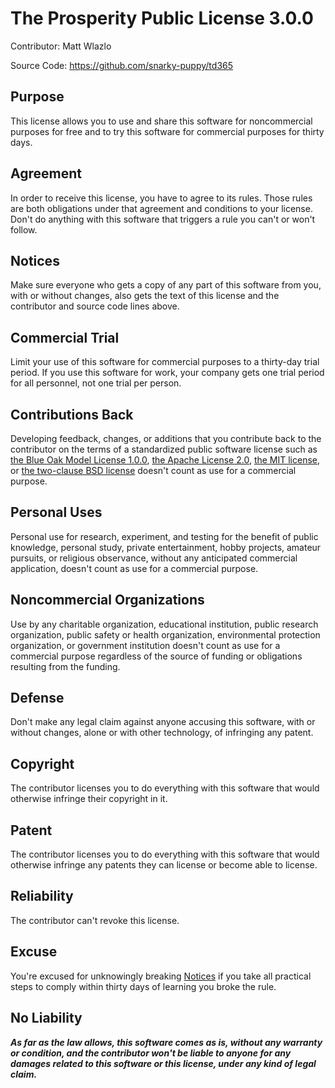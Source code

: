# The Prosperity Public License 3.0.0

Contributor: Matt Wlazlo

Source Code: https://github.com/snarky-puppy/td365

## Purpose

This license allows you to use and share this software for noncommercial purposes for free and to try this software for
commercial purposes for thirty days.

## Agreement

In order to receive this license, you have to agree to its rules. Those rules are both obligations under that agreement
and conditions to your license. Don't do anything with this software that triggers a rule you can't or won't follow.

## Notices

Make sure everyone who gets a copy of any part of this software from you, with or without changes, also gets the text of
this license and the contributor and source code lines above.

## Commercial Trial

Limit your use of this software for commercial purposes to a thirty-day trial period. If you use this software for work,
your company gets one trial period for all personnel, not one trial per person.

## Contributions Back

Developing feedback, changes, or additions that you contribute back to the contributor on the terms of a standardized
public software license such
as [the Blue Oak Model License 1.0.0](https://blueoakcouncil.org/license/1.0.0), [the Apache License 2.0](https://www.apache.org/licenses/LICENSE-2.0.html), [the MIT license](https://spdx.org/licenses/MIT.html),
or [the two-clause BSD license](https://spdx.org/licenses/BSD-2-Clause.html) doesn't count as use for a commercial
purpose.

## Personal Uses

Personal use for research, experiment, and testing for the benefit of public knowledge, personal study, private
entertainment, hobby projects, amateur pursuits, or religious observance, without any anticipated commercial
application, doesn't count as use for a commercial purpose.

## Noncommercial Organizations

Use by any charitable organization, educational institution, public research organization, public safety or health
organization, environmental protection organization, or government institution doesn't count as use for a commercial
purpose regardless of the source of funding or obligations resulting from the funding.

## Defense

Don't make any legal claim against anyone accusing this software, with or without changes, alone or with other
technology, of infringing any patent.

## Copyright

The contributor licenses you to do everything with this software that would otherwise infringe their copyright in it.

## Patent

The contributor licenses you to do everything with this software that would otherwise infringe any patents they can
license or become able to license.

## Reliability

The contributor can't revoke this license.

## Excuse

You're excused for unknowingly breaking [Notices](#notices) if you take all practical steps to comply within thirty days
of learning you broke the rule.

## No Liability

***As far as the law allows, this software comes as is, without any warranty or condition, and the contributor won't be
liable to anyone for any damages related to this software or this license, under any kind of legal claim.***
